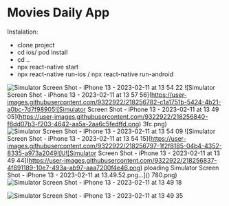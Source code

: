 # Movies Daily App
 Instalation: 
 - clone project
 - cd ios/ pod install
 - cd ..
 - npx react-native start
 - npx react-native run-ios /  npx react-native run-android
 
![Simulator Screen Shot - iPhone 13 - 2023-02-11 at 13 54 22](https://user-images.githubusercontent.com/9322922/218256777-93296b30-a90d-49c5-91a9-8b1c2d40ce50.png)
![Simulator Screen Shot - iPhone 13 - 2023-02-11 at 13 57 56](https://user-images.githubusercontent.com/9322922/218256782-c1a1751b-5424-4b21-a0bc-7d7f98905![Simulator Screen Shot - iPhone 13 - 2023-02-11 at 13 49 05](https://user-images.githubusercontent.com/9322922/218256840-f6dd07b3-f203-4642-aa5a-2aa6c5fedffd.png)
3fc.png)
![Simulator Screen Shot - iPhone 13 - 2023-02-11 at 13 54 09](https://user-images.githubusercontent.com/9322922/218256786-82e8675b-e50d-4359-967c-e87fcbe7f591.png)
![Simulator Screen Shot - iPhone 13 - 2023-02-11 at 13 54 15](https://user-images.githubusercontent.com/9322922/218256797-1f2f8185-04b4-4352-8335-a973a2049![U![Simulator Screen Shot - iPhone 13 - 2023-02-11 at 13 49 44](https://user-images.githubusercontent.com/9322922/218256837-4f891189-10e7-493a-ab97-aaa7200f4e46.png)
ploading Simulator Screen Shot - iPhone 13 - 2023-02-11 at 13.49.52.png…]()
780.png)![Simulator Screen Shot - iPhone 13 - 2023-02-11 at 13 49 18](https://user-images.githubusercontent.com/9322922/218256842-c84ba2e0-3fc5-46cb-89e9-052f962b172c.png)

![Simulator Screen Shot - iPhone 13 - 2023-02-11 at 13 49 35](https://user-images.githubusercontent.com/9322922/218256838-b613a7fd-b2a7-4308-88a0-fefc8c3fcb4a.png)
